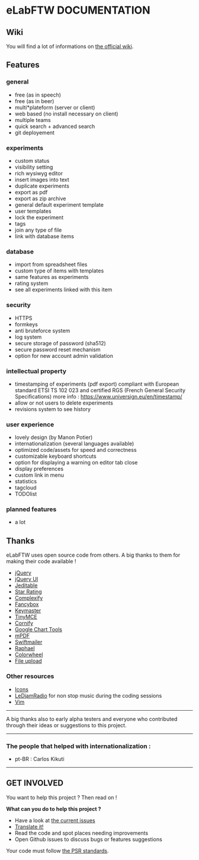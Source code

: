 # eLabFTW DOCUMENTATION

## Wiki

You will find a lot of informations on [the official wiki](https://github.com/NicolasCARPi/elabftw/wiki).

## Features
### general
* free (as in speech)
* free (as in beer)
* multi*plateform (server or client)
* web based (no install necessary on client)
* multiple teams
* quick search + advanced search
* git deployement

### experiments
* custom status
* visibility setting
* rich wysiwyg editor
* insert images into text
* duplicate experiments
* export as pdf
* export as zip archive
* general default experiment template
* user templates
* lock the experiment
* tags
* join any type of file
* link with database items

### database
* import from spreadsheet files
* custom type of items with templates
* same features as experiments
* rating system
* see all experiments linked with this item

### security
* HTTPS
* formkeys
* anti bruteforce system
* log system
* secure storage of password (sha512)
* secure password reset mechanism 
* option for new account admin validation

### intellectual property
* timestamping of experiments (pdf export)
compliant with European standard ETSI TS 102 023 and
certified RGS (French General Security Specifications)
more info : https://www.universign.eu/en/timestamp/
* allow or not users to delete experiments
* revisions system to see history

### user experience
* lovely design (by Manon Potier)
* internationalization (several languages available)
* optimized code/assets for speed and correctness
* customizable keyboard shortcuts
* option for displaying a warning on editor tab close
* display preferences
* custom link in menu
* statistics
* tagcloud
* TODOlist

### planned features
* a lot

## Thanks
eLabFTW uses open source code from others. A big thanks to them for making their code available !

* [jQuery](http://jquery.com)
* [jQuery UI](http://jquerui.com)
* [Jeditable](http://www.appelsiini.net/projects/jeditable)
* [Star Rating](http://www.fyneworks.com/jquery/star-rating/)
* [Complexify](http://danpalmer.me/jquery-complexify)
* [Fancybox](http://fancyapps.com/fancybox/)
* [Keymaster](https://github.com/madrobby/keymaster)
* [TinyMCE](http://www.tinymce.com/)
* [Cornify](http://www.cornify.com/)
* [Google Chart Tools](https://developers.google.com/chart/)
* [mPDF](http://mpdf.bpm1.com/)
* [Swiftmailer](http://swiftmailer.org)
* [Raphael](http://raphaeljs.com/)
* [Colorwheel](http://jweir.github.com/colorwheel/)
* [File upload](https://github.com/sthielen/BigUpload)

### Other resources
* [Icons](http://icons8.com)
* [LeDjamRadio](http://ledjamradio.com) for non stop music during the coding sessions
* [Vim](http://vim.org)

***

A big thanks also to early alpha testers and everyone who contributed through their ideas or
suggestions to this project.

***

### The people that helped with internationalization :

* pt-BR : Carlos Kikuti

***


## GET INVOLVED
You want to help this project ? Then read on !

**What can you do to help this project ?**
* Have a look at [the current issues](https://github.com/NicolasCARPi/elabftw/issues)
* [Translate it!](https://github.com/NicolasCARPi/elabftw/wiki/Contributing#translating-i18n)
* Read the code and spot places needing improvements
* Open Github issues to discuss bugs or features suggestions

Your code must follow [the PSR standards](https://github.com/php-fig/fig-standards/blob/master/accepted/PSR-1-basic-coding-standard.md).


